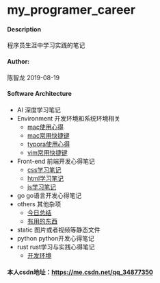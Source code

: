 # my_programer_career

#### Description
程序员生涯中学习实践的笔记

#### Author: 

陈智龙 2019-08-19

#### Software Architecture
- AI 深度学习笔记
- Environment 开发环境和系统环境相关
  - [mac使用心得](./environment/mac使用心得.md)
  - [mac常用快捷键](./environment/mac常用快捷键.md)
  - [typora使用心得](./environment/typora使用心得.md)
  - [vim常用快捷键](./environment/vim常用快捷键.md)
- Front-end 前端开发心得笔记
  - [css学习笔记](./front-end/css学习笔记.md)
  - [html学习笔记](./front-end/html学习笔记.md)
  - [js学习笔记](./front-end/js学习笔记.md)
- go go语言开发心得笔记
- others 其他杂项
  - [今日总结](./others/今日总结.md)
  - [有用的东西](./others/有用的东西.md)
- static 图片或者视频等静态文件
- python python开发心得笔记
- rust rust学习与实践心得笔记  
  - [开发环境](./rust/开发环境.md)

#### 本人csdn地址：https://me.csdn.net/qq_34877350



#### 
